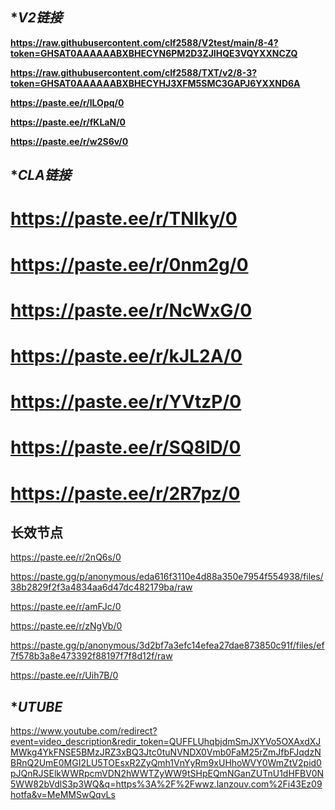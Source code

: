 ## **V2链接*

**https://raw.githubusercontent.com/clf2588/V2test/main/8-4?token=GHSAT0AAAAAABXBHECYN6PM2D3ZJIHQE3VQYXXNCZQ**

**https://raw.githubusercontent.com/clf2588/TXT/v2/8-3?token=GHSAT0AAAAAABXBHECYHJ3XFM5SMC3GAPJ6YXXND6A**

**https://paste.ee/r/lLOpq/0**

**https://paste.ee/r/fKLaN/0**

**https://paste.ee/r/w2S6v/0**

## **CLA链接*

# https://paste.ee/r/TNlky/0

# https://paste.ee/r/0nm2g/0

# https://paste.ee/r/NcWxG/0

# https://paste.ee/r/kJL2A/0

# https://paste.ee/r/YVtzP/0

# https://paste.ee/r/SQ8lD/0

# https://paste.ee/r/2R7pz/0


## **长效节点**


https://paste.ee/r/2nQ6s/0

https://paste.gg/p/anonymous/eda616f3110e4d88a350e7954f554938/files/38b2829f2f3a4834aa6d47dc482179ba/raw

https://paste.ee/r/amFJc/0

https://paste.ee/r/zNgVb/0
 
https://paste.gg/p/anonymous/3d2bf7a3efc14efea27dae873850c91f/files/ef7f578b3a8e473392f88197f7f8d12f/raw

https://paste.ee/r/Uih7B/0

## **UTUBE*

https://www.youtube.com/redirect?event=video_description&redir_token=QUFFLUhqbjdmSmJXYVo5OXAxdXJMWkg4YkFNSE5BMzJRZ3xBQ3Jtc0tuNVNDX0Vmb0FaM25rZmJfbFJqdzNBRnQ2UmE0MGI2LU5TOEsxR2ZyQmh1VnYyRm9xUHhoWVY0WmZtV2pid0pJQnRJSElkWWRpcmVDN2hWWTZyWW9tSHpEQmNGanZUTnU1dHFBV0N5WW82bVdlS3p3WQ&q=https%3A%2F%2Fwwz.lanzouv.com%2Fi43Ez09hotfa&v=MeMMSwQqvLs


